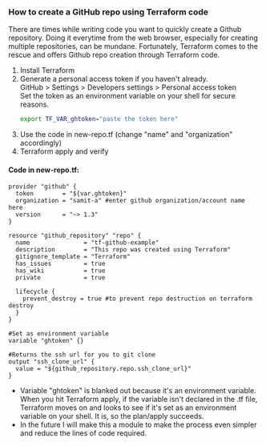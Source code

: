 ### How to create a GitHub repo using Terraform code

There are times while writing code you want to quickly create a Github repository. Doing it everytime from the web browser, especially for creating multiple repositories, can be mundane. Fortunately, Terraform comes to the rescue and offers Github repo creation through Terraform code. 

1. Install Terraform 
2. Generate a personal access token if you haven't already.  
    GitHub > Settings > Developers settings > Personal access token  
    Set the token as an environment variable on your shell for secure reasons.  
    ```bash
    export TF_VAR_ghtoken="paste the token here"
    ```
2. Use the code in new-repo.tf (change "name" and "organization" accordingly)
3. Terraform apply and verify 



#### Code in new-repo.tf:
```hcl
provider "github" {
  token        = "${var.ghtoken}"
  organization = "samit-a" #enter github organization/account name here
  version      = "~> 1.3"
}

resource "github_repository" "repo" {
  name               = "tf-github-example"
  description        = "This repo was created using Terraform"
  gitignore_template = "Terraform"
  has_issues         = true
  has_wiki           = true
  private            = true

  lifecycle {
    prevent_destroy = true #to prevent repo destruction on terraform destroy
  }
}

#Set as environment variable
variable "ghtoken" {}

#Returns the ssh url for you to git clone
output "ssh_clone_url" {
  value = "${github_repository.repo.ssh_clone_url}"
}
```
- Variable "ghtoken" is blanked out because it's an environment variable. When you hit Terraform apply, if the variable isn't declared in the .tf file, Terraform moves on and looks to see if it's set as an environment variable on your shell. It is, so the plan/apply succeeds.  
- In the future I will make this a module to make the process even simpler and reduce the lines of code required.
